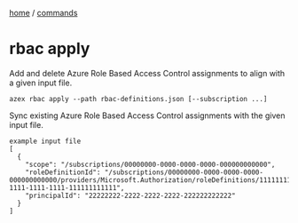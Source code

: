 [home](/readme.md) / [commands](/docs/commands/readme.md)

# rbac apply

Add and delete Azure Role Based Access Control assignments to align with a given input file.

```
azex rbac apply --path rbac-definitions.json [--subscription ...]
```

Sync existing Azure Role Based Access Control assignments with the given input file.

```
example input file
[
  {
    "scope": "/subscriptions/00000000-0000-0000-0000-000000000000",
    "roleDefinitionId": "/subscriptions/00000000-0000-0000-0000-000000000000/providers/Microsoft.Authorization/roleDefinitions/11111111-1111-1111-1111-111111111111",
    "principalId": "22222222-2222-2222-2222-222222222222"
  }
]
```